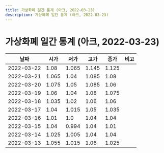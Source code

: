 ```yaml
---
title: 가상화폐 일간 통계 (아크, 2022-03-23)
description: 가상화폐 일간 통계 (아크, 2022-03-23)
---
```


가상화폐 일간 통계 (아크, 2022-03-23)
===

|날짜|시가|저가|고가|종가|비고|
|--|--|--|--|--|--|
|2022-03-22|1.08|1.065|1.145|1.125|    |
|2022-03-21|1.065|1.04|1.085|1.08|    |
|2022-03-20|1.075|1.05|1.085|1.06|    |
|2022-03-19|1.06|1.04|1.08|1.075|    |
|2022-03-18|1.035|1.02|1.06|1.06|    |
|2022-03-17|1.04|1.015|1.05|1.035|    |
|2022-03-16|1.01|1.0|1.04|1.04|    |
|2022-03-15|1.04|0.994|1.04|1.01|    |
|2022-03-14|1.025|1.005|1.04|1.04|    |
|2022-03-13|1.055|1.015|1.06|1.025|    |
